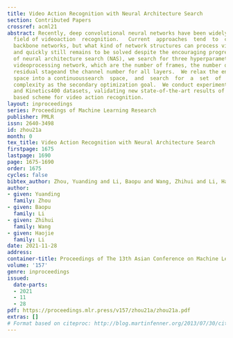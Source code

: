 ```yaml
---
title: Video Action Recognition with Neural Architecture Search
section: Contributed Papers
crossref: acml21
abstract: Recently, deep convolutional neural networks have been widely used in the
  field of videoaction  recognition.   Current  approaches  tend  to  concentrate  on  the  structure  design  fordifferent
  backbone networks, but what kind of network structures can process video botheffectively
  and quickly still remains to be solved despite the encouraging progress.  With thehelp
  of neural architecture search (NAS), we search for three hyperparameters in the
  videoprocessing network, which are the number of frames, the number of layers per
  residual stageand the channel number for all layers.  We relax the entire search
  space into a continuoussearch  space,  and  search  for  a  set  of  network  architectures  that  balance  accuracy  andcomputational  efficiency  by  considering  accuracy  as  the  primary  optimization  goal  andcomputational
  complexity as the secondary optimization goal.  We conduct experiments onUCF101
  and Kinetics400 datasets, validating new state-of-the-art results of the proposedNAS
  based scheme for video action recognition.
layout: inproceedings
series: Proceedings of Machine Learning Research
publisher: PMLR
issn: 2640-3498
id: zhou21a
month: 0
tex_title: Video Action Recognition with Neural Architecture Search
firstpage: 1675
lastpage: 1690
page: 1675-1690
order: 1675
cycles: false
bibtex_author: Zhou, Yuanding and Li, Baopu and Wang, Zhihui and Li, Haojie
author:
- given: Yuanding
  family: Zhou
- given: Baopu
  family: Li
- given: Zhihui
  family: Wang
- given: Haojie
  family: Li
date: 2021-11-28
address:
container-title: Proceedings of The 13th Asian Conference on Machine Learning
volume: '157'
genre: inproceedings
issued:
  date-parts:
  - 2021
  - 11
  - 28
pdf: https://proceedings.mlr.press/v157/zhou21a/zhou21a.pdf
extras: []
# Format based on citeproc: http://blog.martinfenner.org/2013/07/30/citeproc-yaml-for-bibliographies/
---
```

